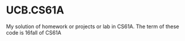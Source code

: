 # UCB.CS61A
My solution of homework or projects or lab in CS61A.
The term of these code is 16fall of CS61A
